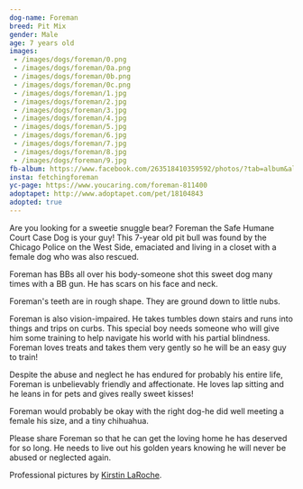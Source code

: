 ```yaml
---
dog-name: Foreman
breed: Pit Mix
gender: Male
age: 7 years old
images:
 - /images/dogs/foreman/0.png
 - /images/dogs/foreman/0a.png
 - /images/dogs/foreman/0b.png
 - /images/dogs/foreman/0c.png
 - /images/dogs/foreman/1.jpg
 - /images/dogs/foreman/2.jpg
 - /images/dogs/foreman/3.jpg
 - /images/dogs/foreman/4.jpg
 - /images/dogs/foreman/5.jpg
 - /images/dogs/foreman/6.jpg
 - /images/dogs/foreman/7.jpg
 - /images/dogs/foreman/8.jpg
 - /images/dogs/foreman/9.jpg
fb-album: https://www.facebook.com/263518410359592/photos/?tab=album&album_id=1253727731338650
insta: fetchingforeman
yc-page: https://www.youcaring.com/foreman-811400
adoptapet: http://www.adoptapet.com/pet/18104843
adopted: true
---
```

Are you looking for a sweetie snuggle bear? Foreman the Safe Humane Court Case Dog is your guy! This 7-year old pit bull was found by the Chicago Police on the West Side, emaciated and living in a closet with a female dog who was also rescued. 

Foreman has BBs all over his body-someone shot this sweet dog many times with a BB gun. He has scars on his face and neck. 

Foreman's teeth are in rough shape. They are ground down to little nubs. 

Foreman is also vision-impaired. He takes tumbles down stairs and runs into things and trips on curbs. This special boy needs someone who will give him some training to help navigate his world with his partial blindness. Foreman loves treats and takes them very gently so he will be an easy guy to train!

Despite the abuse and neglect he has endured for probably his entire life, Foreman is unbelievably friendly and affectionate. He loves lap sitting and he leans in for pets and gives really sweet kisses!

Foreman would probably be okay with the right dog-he did well meeting a female his size, and a tiny chihuahua. 

Please share Foreman so that he can get the loving home he has deserved for so long. He needs to live out his golden years knowing he will never be abused or neglected again. 

Professional pictures by [Kirstin LaRoche](https://www.facebook.com/K94Keeps/posts/1440303072681114).
